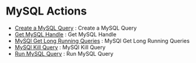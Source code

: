 # MySQL Actions
* [Create a MySQL Query](https://github.com/unskript/Awesome-CloudOps-Automation/tree/master/MySQL/legos/mysql_write_query/README.md) : Create a MySQL Query
* [Get MySQL Handle](https://github.com/unskript/Awesome-CloudOps-Automation/tree/master/MySQL/legos/mysql_get_handle/README.md) : Get MySQL Handle
* [MySQl Get Long Running Queries](https://github.com/unskript/Awesome-CloudOps-Automation/tree/master/MySQL/legos/mysql_get_long_run_queries/README.md) : MySQl Get Long Running Queries
* [MySQl Kill Query](https://github.com/unskript/Awesome-CloudOps-Automation/tree/master/MySQL/legos/mysql_kill_query/README.md) : MySQl Kill Query
* [Run MySQL Query](https://github.com/unskript/Awesome-CloudOps-Automation/tree/master/MySQL/legos/mysql_read_query/README.md) : Run MySQL Query
